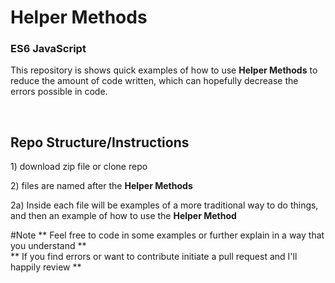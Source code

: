 <h1>Helper Methods</h1>
<h3><p>ES6 JavaScript</p></h3>

<p>
This repository is shows quick examples of how to use <strong>Helper Methods</strong> to reduce the amount of code written,
which can hopefully decrease the errors possible in code. 
</p>

<br>

<h2>Repo Structure/Instructions</h2>

<p>1) download zip file or clone repo</p>
<p>2) files are named after the <strong>Helper Methods</strong></p>
<p> 2a) Inside each file will be examples of a more traditional way to do things, and then an example of how to use the <strong>Helper Method</strong></p>

#Note
** Feel free to code in some examples or further explain in a way that you understand ** <br>
** If you find errors or want to contribute initiate a pull request and I'll happily review ** 
